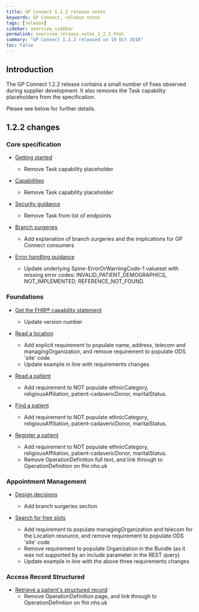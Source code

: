 ```yaml
---
title: GP Connect 1.2.2 release notes
keywords: GP Connect, release notes
tags: [release]
sidebar: overview_sidebar
permalink: overview_release_notes_1_2_2.html
summary: "GP Connect 1.2.2 released on 19 Oct 2018"
toc: false
---
```


## Introduction ##

The GP Connect 1.2.2 release contains a small number of fixes observed during supplier development.  It also removes the Task capability placeholders from the specification.

Please see below for further details.

## 1.2.2 changes ##

### Core specification

- [Getting started](overview_engage.html)
  - Remove Task capability placeholder

- [Capabilities](overview_priority_capabilities.html)
  - Remove Task capability placeholder

- [Security guidance](development_api_security_guidance.html#authorisation-of-access-to-endpoints)
  - Remove Task from list of endpoints

- [Branch surgeries](development_branch_surgeries.html)
  - Add explanation of branch surgeries and the implications for GP Connect consumers

- [Error handling guidance](development_fhir_error_handling_guidance.html)
  - Update underlying Spine-ErrorOrWarningCode-1 valueset with missing error codes: INVALID_PATIENT_DEMOGRAPHICS, NOT_IMPLEMENTED, REFERENCE_NOT_FOUND.

### Foundations

- [Get the FHIR&reg; capability statement](foundations_use_case_get_the_fhir_capability_statement.html)
  - Update version number

- [Read a location](foundations_use_case_read_a_location.html)
  - Add explicit requirement to populate name, address, telecom and managingOrganization, and remove requirement to populate ODS 'site' code
  - Update example in line with requirements changes

- [Read a patient](foundations_use_case_read_a_patient.html)
  - Add requirement to NOT populate ethnicCategory, religiousAffiliation, patient-cadavericDonor, maritalStatus.

- [Find a patient](foundations_use_case_find_a_patient.html)
  - Add requirement to NOT populate ethnicCategory, religiousAffiliation, patient-cadavericDonor, maritalStatus.

- [Register a patient](foundations_use_case_register_a_patient.html)
  - Add requirement to NOT populate ethnicCategory, religiousAffiliation, patient-cadavericDonor, maritalStatus.
  - Remove OperationDefinition full text, and link through to OperationDefinition on fhir.nhs.uk

### Appointment Management

- [Design decisions](appointments_design.html)
  - Add branch surgeries section

- [Search for free slots](appointments_use_case_search_for_free_slots.html)
  - Add requirement to populate managingOrganization and telecom for the Location resource, and remove requirement to populate ODS 'site' code
  - Remove requirement to populate Organization in the Bundle (as it was not supported by an include parameter in the REST query)
  - Update example in line with the above three requirements changes

### Access Record Structured

- [Retrieve a patient's structured record](accessrecord_structured_development_retrieve_patient_record.html)
  - Remove OperationDefinition page, and link through to OperationDefinition on fhir.nhs.uk
